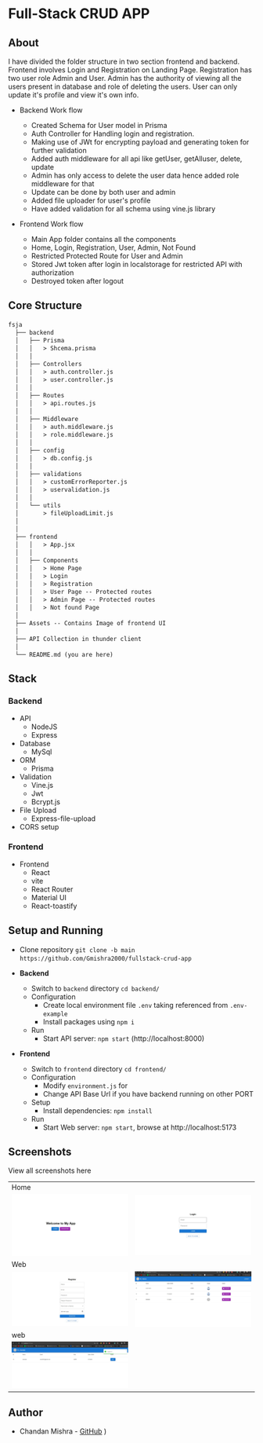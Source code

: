 # Full-Stack CRUD APP

## About

I have divided the folder structure in two section frontend and backend. Frontend involves Login and Registration on Landing Page. Registration has two user role Admin and User. Admin has the authority of viewing all the users present in database and role of deleting the users. User can only update it's profile and view it's own info.

- Backend Work flow
  - Created Schema for User model in Prisma
  - Auth Controller for Handling login and registration.
  - Making use of JWt for encrypting payload and generating token for further validation
  - Added auth middleware for all api like getUser, getAlluser, delete, update
  - Admin has only access to delete the user data hence added role middleware for that
  - Update can be done by both user and admin
  - Added file uploader for user's profile
  - Have added validation for all schema using vine.js library

- Frontend Work flow
  - Main App folder contains all the components
  - Home, Login, Registration, User, Admin, Not Found
  - Restricted Protected Route for User and Admin
  - Stored Jwt token after login in localstorage for restricted API with authorization
  - Destroyed token after logout 




## Core Structure

    fsja
      ├── backend
      │   ├── Prisma
      │   │   > Shcema.prisma
      │   │
      │   ├── Controllers
      │   │   > auth.controller.js
      │   │   > user.controller.js
      │   │
      │   ├── Routes
      │   │   > api.routes.js
      │   │
      │   ├── Middleware
      │   │   > auth.middleware.js
      │   │   > role.middleware.js
      │   │
      │   ├── config
      │   │   > db.config.js
      │   │
      │   ├── validations
      │   │   > customErrorReporter.js
      │   │   > uservalidation.js
      │   │
      │   └── utils
      │       > fileUploadLimit.js
      │ 
      │
      ├── frontend
      │   │   > App.jsx
      │   │  
      │   ├── Components
      │   │   > Home Page
      │   │   > Login 
      │   │   > Registration
      │   │   > User Page -- Protected routes
      │   │   > Admin Page -- Protected routes
      │   │   > Not found Page
      │   
      ├── Assets -- Contains Image of frontend UI
      │
      ├── API Collection in thunder client
      │    
      └── README.md (you are here)

## Stack

### Backend

- API
  - NodeJS
  - Express
- Database
  - MySql
- ORM
  - Prisma
- Validation
  - Vine.js
  - Jwt
  - Bcrypt.js
- File Upload
  - Express-file-upload
- CORS setup

### Frontend

- Frontend
  - React
  - vite
  - React Router
  - Material UI
  - React-toastify


## Setup and Running

- Clone repository `git clone -b main https://github.com/Gmishra2000/fullstack-crud-app`

- **Backend**

  - Switch to `backend` directory `cd backend/`
  - Configuration
    - Create local environment file `.env` taking referenced from `.env-example`
    - Install packages using `npm i`
  - Run
    - Start API server: `npm start` (http://localhost:8000)

- **Frontend**

  - Switch to `frontend` directory `cd frontend/`
  - Configuration
    - Modify `environment.js` for
    - Change API Base Url if you have backend running on other PORT
  - Setup
    - Install dependencies: `npm install`
  - Run
    - Start Web server: `npm start`, browse at http://localhost:5173


## Screenshots

View all screenshots here

<table>
  <tbody>
    <tr>
      <td colspan="2">Home</td>
    </tr>
    <tr>
      <td>
        <img alt="Landing" src="./assets/Home.jpeg" />
      </td>
      <td>
        <img alt="Landing" src="./assets/login.jpeg" />
      </td>
    </tr>
    <tr>
      <td colspan="2">Web</td>
    </tr>
    <tr>
      <td>
        <img alt="Web" src="./assets/registration.jpeg" />
      </td>
      <td>
        <img alt="Web" src="./assets/admin.jpeg" />
      </td>
    </tr>
    <tr>
      <td colspan="2">web</td>
    </tr>
    <tr>
      <td>
        <img alt="Mobile" src="./assets/user.jpeg" />
      </td>
    </tr>
  </tbody>
</table>

## Author

- Chandan Mishra - [GitHub](https://github.com/Gmishra2000) )
